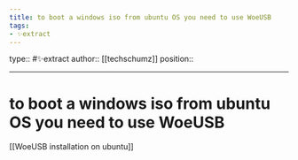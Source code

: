 ```yaml
---
title: to boot a windows iso from ubuntu OS you need to use WoeUSB
tags:
- ✨extract
---
```


type:: #✨extract
author:: [[techschumz]]
position:: 

---

# to boot a windows iso from ubuntu OS you need to use WoeUSB

[[WoeUSB installation on ubuntu]]
